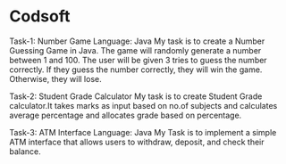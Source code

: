 # Codsoft

Task-1: Number Game Language: Java My task is to create a Number Guessing Game in Java. The game will randomly generate a number between 1 and 100. The user will be given 3 tries to guess the number correctly. If they guess the number correctly, they will win the game. Otherwise, they will lose. 

Task-2: Student Grade Calculator My task is to create Student Grade calculator.It takes marks as input based on no.of subjects and calculates average percentage and allocates grade based on percentage.

Task-3: ATM Interface Language: Java My Task is to implement a simple ATM interface that allows users to withdraw, deposit, and check their balance.
